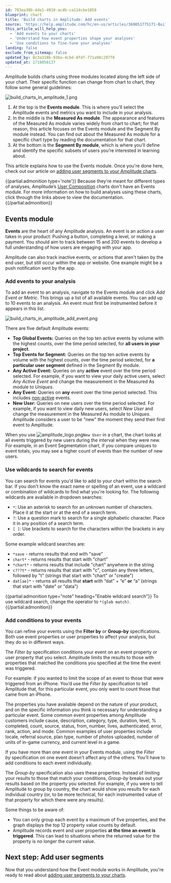 ```yaml
---
id: 783ea30b-4de1-4910-acdb-ca114cbe1058
blueprint: chart
title: 'Build charts in Amplitude: Add events'
source: 'https://help.amplitude.com/hc/en-us/articles/360051775171-Build-charts-in-Amplitude-Add-events'
this_article_will_help_you:
  - 'Add events to your charts'
  - 'Understand how event properties shape your analyses'
  - 'Use conditions to fine-tune your analyses'
landing: false
exclude_from_sitemap: false
updated_by: 0c3a318b-936a-4cbd-8fdf-771a90c297f0
updated_at: 1718056137
---
```

Amplitude builds charts using three modules located along the left side of your chart. Their specific function can change from chart to chart, they follow some general guidelines:

![build_charts_in_amplitude_1.png](/docs/output/img/charts/build-charts-in-amplitude-1-png.png)

1. At the top is the **Events module**. This is where you’ll select the Amplitude events and metrics you want to include in your analysis.
2. In the middle is the **Measured As module**. The appearance and features of the Measured As module varies widely from chart to chart; for that reason, this article focuses on the Events module and the Segment By module instead. You can find out about the Measured As module for a specific chart type by reading the documentation for that chart.
3. At the bottom is the **Segment By module**, which is where you’ll define and identify the specific subsets of users you’re interested in learning about.

This article explains how to use the Events module. Once you're done here, check out our article on [adding user segments to your Amplitude charts](/docs/analytics/charts/build-charts-add-user-segments).

{{partial:admonition type='note'}}
Because they're meant for different types of analyses, Amplitude’s [User Composition](/docs/analytics/charts/compass/compass-aha-moment) charts don't have an Events module. For more information on how to build analyses using these charts, click through the links above to view the documentation.
{{/partial:admonition}}

## Events module

**Events** are the heart of any Amplitude analysis. An event is an action a user takes in your product: Pushing a button, completing a level, or making a payment. You should aim to track between 15 and 200 events to develop a full understanding of how users are engaging with your app.

Amplitude can also track inactive events, or actions that aren't taken by the end user, but still occur within the app or website. One example might be a push notification sent by the app.

### Add events to your analysis

To add an event to an analysis, navigate to the Events module and click *Add Event or Metric*. This brings up a list of all available events. You can add up to 10 events to an analysis. An event must first be instrumented before it appears in this list.

![build_charts_in_amplitude_add_event.png](/docs/output/img/charts/build-charts-in-amplitude-add-event-png.png)

There are five default Amplitude events:

* **Top Global Events:** Queries on the top ten active events by volume with the highest counts, over the time period selected, for **all users in your project**.
* **Top Events for Segment:** Queries on the top ten active events by volume with the highest counts, over the time period selected, for **a particular user segment** defined in the Segment By module.
* **Any Active Event:** Queries on any **active** event over the time period selected. For example, if you want to view your daily active users, select *Any Active Event* and change the measurement in the Measured As module to *Uniques*.
* **Any Event:** Queries on **any** event over the time period selected. This includes [non-active](/docs/admin/account-management/account-settings) events.
* **New User:** Queries on new users over the time period selected. For example, if you want to view daily new users, select *New User* and change the measurement in the Measured As module to *Uniques*. Amplitude considers a user to be "new" the moment they send their first event to Amplitude.

When you use ![amplitude_logo.png](/docs/output/img/charts/amplitude-logo-png.png)`New User` in a chart, the chart looks at all events triggered by new users during the interval when they were new. For example, in an Event Segmentation chart, if you compare uniques to event totals, you may see a higher count of events than the number of new users. 

### Use wildcards to search for events

You can search for events you'd like to add to your chart within the search bar. If you don't know the exact name or spelling of an event, use a wildcard or combination of wildcards to find what you're looking for. The following wildcards are available in dropdown searches: 

* `*`: Use an asterisk to search for an unknown number of characters. Place it at the start or at the end of a search term.
* `?`: Use a question mark to search for a single alphabetic character. Place it in any position of a search term.
* `[ ]`: Use brackets to search for the characters within the brackets in any order.

Some example wildcard searches are:

* `*save` - returns results that end with "save"
* `chart*` - returns results that start with "chart"
* `*chart*` - returns results that include "chart" anywhere in the string
* `c???t*` - returns results that start with "c", contain any three letters, followed by "t" (strings that start with "chart" or "create")
* `dat[ae]*` - returns all results that **start** with “dat” + “e” **or** “a” (strings that start with "date" or "data")

{{partial:admonition type="note" heading="Enable wildcard search"}}
To use wildcard search, change the operator to `*(glob match)`.
{{/partial:admonition}}

### Add conditions to your events

You can refine your events using the **Filter by** or **Group-by** specifications. Both use event properties or user properties to affect your analysis, but they do so in different ways.

The *Filter by* specification conditions your event on an event property or user property that you select. Amplitude limits the results to those with properties that matched the conditions you specified at the time the event was triggered.

For example: if you wanted to limit the scope of an event to those that were triggered from an iPhone. You’d use the *Filter by* specification to tell Amplitude that, for this particular event, you only want to count those that came from an iPhone.

The properties you have available depend on the nature of your product, and on the specific information you think is necessary for understanding a particular event. Some common event properties among Amplitude customers include cause, description, category, type, duration, level, % completed, count, source, status, from, number, lives, authenticated, error, rank, action, and mode. Common examples of user properties include locale, referral source, plan type, number of photos uploaded, number of units of in-game currency, and current level in a game. 

If you have more than one event in your Events module, using the *Filter by* specification on one event doesn't affect any of the others. You’ll have to add conditions to each event individually.

The *Group-by* specification also uses these properties. Instead of limiting your results to those that match your conditions, *Group-by* breaks out your results based on the property you selected. For example, if you were to tell Amplitude to group by country, the chart would show you results for each individual country (or, to be more technical, for each instrumented value of that property for which there were any results).

Some things to be aware of:

* You can only group each event by a maximum of five properties, and the graph displays the top 12 property value counts by default.
* Amplitude records event and user properties **at the time an event is triggered**. This can lead to situations where the returned value for the property is no longer the current value.

## Next step: Add user segments

Now that you understand how the Event module works in Amplitude, you're ready to read about [adding user segments to your charts](/docs/analytics/charts/build-charts-add-user-segments).

